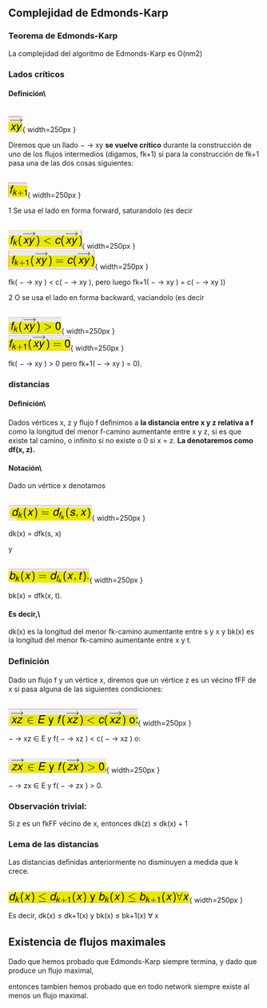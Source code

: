 ## Complejidad de Edmonds-Karp


### Teorema de Edmonds-Karp

La complejidad del algoritmo de Edmonds-Karp es O(nm2)


### Lados críticos


#### Deﬁnición\

\
![6a](./imgs/09_EK2021complejidad_v2/6a.png){ width=250px }

Diremos que un llado  $-$ → xy
**se vuelve crítico**
durante la construcción de uno de los ﬂujos intermedios (digamos, fk+1) si para la construcción de  fk+1 pasa una de las dos cosas siguientes:

\
![6b](./imgs/09_EK2021complejidad_v2/6b.png){ width=250px }

1 Se usa el lado en forma forward, saturandolo (es decir

\
![6c](./imgs/09_EK2021complejidad_v2/6c.png){ width=250px }
\
![6d](./imgs/09_EK2021complejidad_v2/6d.png){ width=250px }

 fk(  $-$ → xy ) < c(  $-$ → xy ), pero luego fk+1(  $-$ → xy ) = c(  $-$ → xy ))

2 O se usa el lado en forma backward, vaciandolo (es decir

\
![6e](./imgs/09_EK2021complejidad_v2/6e.png){ width=250px }
\
![6f](./imgs/09_EK2021complejidad_v2/6f.png){ width=250px }

 fk(  $-$ → xy ) > 0 pero fk+1(  $-$ → xy ) = 0).


### distancias


#### Deﬁnición\
Dados vértices x, z y ﬂujo f deﬁnimos a
**la distancia entre x y z relativa a f**
como la longitud del menor f-camino aumentante entre x y z, si es que existe tal camino, o inﬁnito si no existe o 0 si x = z.
**La denotaremos como df(x, z).**


#### Notación\
Dado un vértice x denotamos

\
![8a](./imgs/09_EK2021complejidad_v2/8a.png){ width=250px }

 dk(x) = dfk(s, x)

y

\
![8b](./imgs/09_EK2021complejidad_v2/8b.png){ width=250px }

 bk(x) = dfk(x, t).


#### Es decir,\
 dk(x) es la longitud del menor fk-camino aumentante entre s y x y bk(x) es la longitud del menor fk-camino aumentante entre x y t.

### Deﬁnición
Dado un ﬂujo f y un vértice x, diremos que un vértice z es un vécino fFF de x si pasa alguna de las siguientes condiciones:

\
![10a](./imgs/09_EK2021complejidad_v2/10a.png){ width=250px }

 $-$ → xz  $\in$  E y f(  $-$ → xz ) < c(  $-$ → xz ) o:

\
![10b](./imgs/09_EK2021complejidad_v2/10b.png){ width=250px }

 $-$ → zx  $\in$  E y f(  $-$ → zx ) > 0.


### Observación trivial:
Si z es un fkFF vécino de x, entonces dk(z)  $\leq$  dk(x) + 1


### Lema de las distancias
Las distancias deﬁnidas anteriormente no disminuyen a medida que k crece.

\
![13a](./imgs/09_EK2021complejidad_v2/13a.png){ width=250px }

Es decir, dk(x)  $\leq$  dk+1(x) y bk(x)  $\leq$  bk+1(x) $\forall$ x


## Existencia de ﬂujos maximales

Dado que hemos probado que Edmonds-Karp siempre termina, y dado que produce un ﬂujo maximal,

entonces tambien hemos probado que
en todo network siempre existe al menos un ﬂujo maximal.